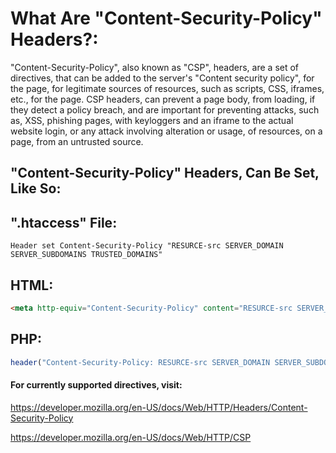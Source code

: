# What Are "Content-Security-Policy" Headers?:
"Content-Security-Policy", also known as "CSP", headers, are a set of directives, that can be added to the server's "Content security policy", for the page, for legitimate sources of resources, such as scripts, CSS, iframes, etc., for the page.
CSP headers, can prevent a page body, from loading, if they detect a policy breach, and are important for preventing attacks, such as, XSS, phishing pages, with keyloggers and an iframe to the actual website login, or any attack involving alteration or usage, of resources, on a page, from an untrusted source.

## "Content-Security-Policy" Headers, Can Be Set, Like So:

## ".htaccess" File:
`Header set Content-Security-Policy "RESURCE-src SERVER_DOMAIN SERVER_SUBDOMAINS TRUSTED_DOMAINS"`

## HTML:

```html
<meta http-equiv="Content-Security-Policy" content="RESURCE-src SERVER_DOMAIN SERVER_SUBDOMAINS TRUSTED_DOMAINS"/>
```

## PHP:

```php
header("Content-Security-Policy: RESURCE-src SERVER_DOMAIN SERVER_SUBDOMAINS TRUSTED_DOMAINS);
```

#### For currently supported directives, visit:

https://developer.mozilla.org/en-US/docs/Web/HTTP/Headers/Content-Security-Policy

https://developer.mozilla.org/en-US/docs/Web/HTTP/CSP
